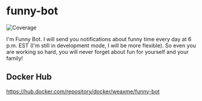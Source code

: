 # funny-bot
![Coverage](https://img.shields.io/badge/Coverage-78.8%25-brightgreen)

I'm Funny Bot.
I will send you notifications about funny time every day at 6 p.m. EST (I'm still in development mode, I will be more flexible).
So even you are working so hard, you will never forget about fun for yourself and your family!

## Docker Hub
https://hub.docker.com/repository/docker/weaxme/funny-bot